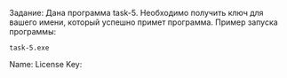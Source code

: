 Задание:
Дана программа task-5. Необходимо получить ключ для вашего имени, который успешно примет программа.
Пример запуска программы:

    task-5.exe

Name: <your name>
License Key: <license key>
